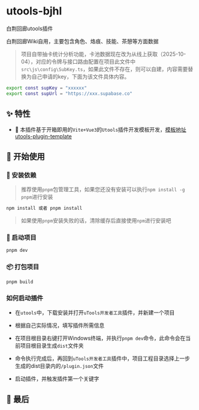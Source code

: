 # utools-bjhl
白荆回廊utools插件

白荆回廊Wiki自用，主要包含角色、烙痕、技能、茶憩等方面数据

> 项目自带抽卡统计分析功能，卡池数据现在改为从线上获取（2025-10-04），对应的令牌与接口路由配置在项目此文件中`src\js\config\SubKey.ts`，如果此文件不存在，则可以自建，内容需要替换为自己申请的key，下面为该文件具体内容。

```bash
export const supKey = "xxxxxx"
export const supUrl = "https://xxx.supabase.co"
```

## ✨ 特性

- 🌈 本插件基于开箱即用的`Vite+Vue3`的`Utools`插件开发模板开发，[模板地址 utools-plugin-template](https://github.com/QC2168/utools-plugin-template)

## 🥩 开始使用

### 🔧 安装依赖

> 推荐使用`pnpm`包管理工具，如果您还没有安装可以执行`npm install -g pnpm`进行安装

```bash
npm install 或者 pnpm install
```

> 如果使用`pnpm`安装失败的话，清除缓存后直接使用`npm`进行安装吧

### 🛫 启动项目

```bash
pnpm dev
```

### 📦 打包项目

```bash
pnpm build
```

### 如何启动插件

- 在`utools`中，下载安装并打开`uTools开发者工具`插件，并新建一个项目

- 根据自己实际情况，填写插件所需信息

- 在项目根目录右键打开Windows终端，并执行`pnpm dev`命令，此命令会在当前项目根目录生成`dist`文件夹

- 命令执行完成后，再回到`uTools开发者工具`插件中，项目工程目录选择上一步生成的dist目录内的`/plugin.json`文件

- 启动插件，并触发插件第一个关键字

## 🍭 最后